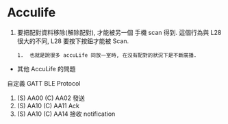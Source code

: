# Acculife

1.  要把配對資料移除(解除配對), 才能被另一個 手機 scan 得到. 這個行為與 L28 很大的不同, L28 要按下按鈕才能被 Scan. 

        1.  也就是說很多 accuLife 同放一室時, 在沒有配對的狀況下是不斷廣播.

*   其他 AccuLife 的問題

自定義 GATT BLE Protocol

1.  (S) AA00 (C) AA02 發送
2.  (S) AA10 (C) AA11 Ack
3.  (S) AA10 (C) AA14 接收 notification
